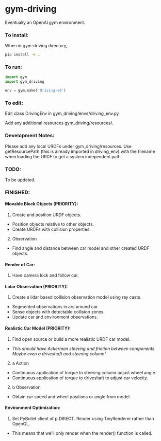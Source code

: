 # gym-driving
Eventually an OpenAI gym environment. 

### To install: 

When in gym-driving directory, 
```bash
pip install -e . 
```

### To run: 

```python
import gym 
import gym_driving

env = gym.make('Driving-v0')
```

### To edit: 

Edit class DrivingEnv in gym_driving/envs/driving_env.py

Add any additional resources gym_driving/resources/.

### Development Notes: 
Please add any local URDFs under gym_driving/resources. Use getResourcePath 
(this is already imported in driving_env) with the filename when loading the
URDF to get a system independent path. 


### TODO: 

To be updated. 

  
### FINISHED: 

#### Movable Block Objects (PRIORITY):
1. Create and position URDF objects. 
  - Position objects relative to other objects. 
  - Create URDFs with collision properties. 
2. Observation 
  - Find angle and distance between car model and other created URDF objects.

#### Render of Car: 
1. Have camera lock and follow car. 

#### Lidar Observation (PRIORITY): 

1. Create a lidar based collision observation model using ray casts. 
  - Segmented observations in arc around car. 
  - Sense objects with detectable collision zones. 
  - Update car and environment observations. 

#### Realistic Car Model (PRIORITY): 

1. Find open source or build a more realistic URDF car model. 
  -  <i>This should have Ackerman steering and friction between components. Maybe even a driveshaft and steering column!</i>
2. a Action
  - Continuous application of torque to steering column adjust wheel angle. 
  - Continuous application of torque to driveshaft to adjust car velocity.   
2. b Observation
  - Obtain car speed and wheel positions or angle from model.

#### Environment Optimization: 
1. Set PyBullet client of p.DIRECT. Render using TinyRenderer rather than OpenGL.
  - This means that we'll only render when the render() function is called. 
